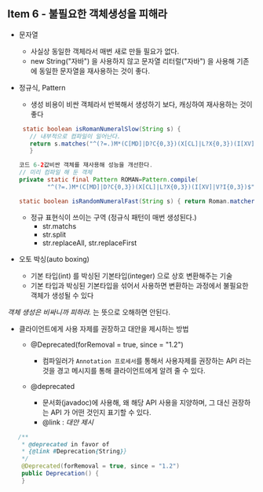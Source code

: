 ## Item 6 -  불필요한 객체생성을 피해라

- 문자열
    - 사실상 동일한 객체라서 매번 새로 만들 필요가 없다.
    - new String("자바") 을 사용하지 않고 문자열 리터럴("자바") 을 사용해 기존에 동일한 문자열을 재사용하는 것이 좋다.
- 정규식, Pattern
    - 생성 비용이 비싼 객체라서 반복해서 생성하기 보다, 캐싱하여 재사용하는 것이 좋다
   ```java
    static boolean isRomanNumeralSlow(String s) {
      // 내부적으로 컴파일이 일어난다.
      return s.matches("^(?=.)M*(C[MD]|D?C{0,3})(X[CL]|L?X{0,3})(I[XV]|V?I{0,3})$");
      }
    ```  

    ```java
    코드 6-2값비싼 객체를 재사용해 성능을 개선한다.
    // 미리 컴파일 해 둔 객체
    private static final Pattern ROMAN=Pattern.compile(
            "^(?=.)M*(C[MD]|D?C{0,3})(X[CL]|L?X{0,3})(I[XV]|V?I{0,3})$");
  
    static boolean isRandomNumeralFast(String s) { return Roman.matcher(s).matchers()}
    ```
  
    - 정규 표현식이 쓰이는 구역 (정규식 패턴이 매번 생성된다.)
      - str.matchs
      - str.split
      - str.replaceAll, str.replaceFirst   
  
    
- 오토 박싱(auto boxing)
    - 기본 타입(int) 를 박싱된 기본타입(integer) 으로 상호 변환해주는 기술
    - 기본 타입과 박싱된 기본타입을 섞어서 사용하면 변환하는 과정에서 불필요한 객체가 생성될 수 있다

*객체 생성은 비싸니까 피하라.* 는 뜻으로 오해하면 안된다. 


 - 클라이언트에게 사용 자제를 권장하고 대안을 제시하는 방법
    - @Deprecated(forRemoval = true, since = "1.2")
      - 컴파일러가 `Annotation 프로세서`를 통해서 사용자제를 권장하는 API 라는 것을 경고 메시지를 통해 클라이언트에게 알려 줄 수 있다.
      
    - @deprecated 
      - 문서화(javadoc)에 사용해, 왜 해당 API 사용을 지양하며, 그 대신 권장하는 API 가 어떤 것인지 표기할 수 있다.
      - @link : *대안 제시*
 
  ```java 
     /**
      * @deprecated in favor of 
      * {@link #Deprecation{String}}
      */
      @Deprecated(forRemoval = true, since = "1.2")
      public Deprecation() {
      }
  ```
